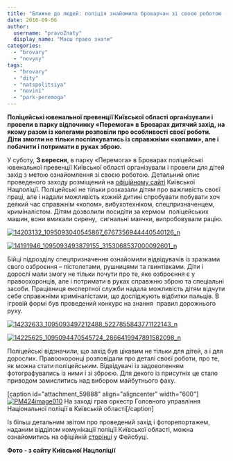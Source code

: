 ```yaml
---
title: "Ближче до людей: поліція знайомила броварчан зі своєю роботою - ФОТО"
date: 2016-09-06
author: 
  username: "pravoZnaty"
  display_name: "Маєш право знати"
categories: 
  - "brovary"
  - "novyny"
tags: 
  - "brovary"
  - "dity"
  - "natspolitsiya"
  - "novini"
  - "park-peremoga"
---
```


**Поліцейські ювенальної превенції Київської області організували і провели в парку відпочинку «Перемога» в Броварах дитячий захід, на якому разом із колегами розповіли про особливості своєї роботи. Діти змогли не тільки поспілкуватись із справжніми «копами», але і побачити і потримати в руках зброю.**

У суботу, **3 вересня**, в парку «Перемога» в Броварах поліцейські ювенальної превенції Київської області організували і провели для дітей захід з метою ознайомлення зі своєю роботою. Детальний опис проведеного заходу розміщений на [офіційному сайті](https://kv.npu.gov.ua/uk/publish/article/216361) Київської Нацполіції. Поліцейські не тільки розказали дітям про важливість своєї праці, але і надали можливість кожній дитині спробувати побувати хоч деякий час справжнім «копом», вибухотехніком, спецпризначенцем, криміналістом. Дітям дозволили посидіти за кермом  поліцейських машин, вони вмикали сирену,  сигнальні маячки, випробовували рацію.

[![14203132_1095093040545867_6767356944440540126_n](https://mpz.brovary.org/wp-content/uploads/2016/09/14203132_1095093040545867_6767356944440540126_n.jpg)](https://mpz.brovary.org/wp-content/uploads/2016/09/14203132_1095093040545867_6767356944440540126_n.jpg)

[![14191946_1095093493879155_3153068537000092601_n](https://mpz.brovary.org/wp-content/uploads/2016/09/14191946_1095093493879155_3153068537000092601_n.jpg)](https://mpz.brovary.org/wp-content/uploads/2016/09/14191946_1095093493879155_3153068537000092601_n.jpg)

Бійці підрозділу спецпризначення ознайомили відвідувачів із зразками свого озброєння – пістолетами, рушницями та гвинтівками. Діти і дорослі мали змогу не тільки почути про те, яке озброєння є у правоохоронців, але і потримати в руках справжню зброю та спеціальні засоби. Працівниця експертної служби надала можливість дітям відчути себе справжніми криміналістами, що досліджують відбитки пальців. В ігровій формі був проведений конкурс на знання  правил дорожнього руху.

[![14232633_1095093497212488_5227855843771122143_n](https://mpz.brovary.org/wp-content/uploads/2016/09/14232633_1095093497212488_5227855843771122143_n.jpg)](https://mpz.brovary.org/wp-content/uploads/2016/09/14232633_1095093497212488_5227855843771122143_n.jpg)

[![14225625_1095094470545724_2866419947891582098_n](https://mpz.brovary.org/wp-content/uploads/2016/09/14225625_1095094470545724_2866419947891582098_n.jpg)](https://mpz.brovary.org/wp-content/uploads/2016/09/14225625_1095094470545724_2866419947891582098_n.jpg)

Поліцейські відзначили, що захід був цікавим не тільки для дітей, а і для дорослих. Правоохоронці розповідали про деталі своєї роботи, про те, як можна стати поліцейським. Відвідувачі із задоволенням фотографувались із ними і зі зброєю. Для декого із присутніх це стало приводом замислитись над вибором майбутнього фаху.

\[caption id="attachment\_59888" align="aligncenter" width="600"\][![PM424image010](https://mpz.brovary.org/wp-content/uploads/2016/09/PM424image010.jpg)](https://mpz.brovary.org/wp-content/uploads/2016/09/PM424image010.jpg) На заході грав оркестр Головного управління Національної поліції в Київській області\[/caption\]

Із більш детальним звітом про проведений захід і фоторепортажем, наданим відділом комунікації поліції Київської області, можна ознайомитись на офіційній [сторінці](https://www.facebook.com/permalink.php?story_fbid=1095094967212341&id=190134267708420) у Фейсбуці.

**Фото - з сайту Київської Нацполіції**

